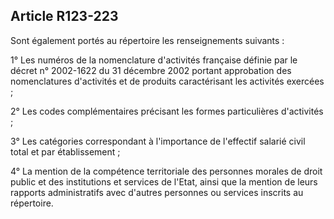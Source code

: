 Article R123-223
----
Sont également portés au répertoire les renseignements suivants :

1° Les numéros de la nomenclature d'activités française définie par le décret n°
2002-1622 du 31 décembre 2002 portant approbation des nomenclatures d'activités
et de produits caractérisant les activités exercées ;

2° Les codes complémentaires précisant les formes particulières d'activités ;

3° Les catégories correspondant à l'importance de l'effectif salarié civil total
et par établissement ;

4° La mention de la compétence territoriale des personnes morales de droit
public et des institutions et services de l'Etat, ainsi que la mention de leurs
rapports administratifs avec d'autres personnes ou services inscrits au
répertoire.
